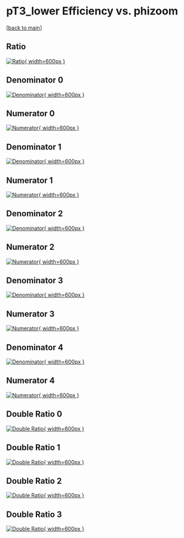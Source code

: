 # pT3_lower Efficiency vs. phizoom

[[back to main](./)]



## Ratio

[![Ratio](../mtv/var/pT3_lower_base_13_1_eff_phizoom.png){ width=600px }](../mtv/var/pT3_lower_base_13_1_eff_phizoom.pdf)

## Denominator 0

[![Denominator](../mtv/den/pT3_lower_base_13_1_eff_phizoom_den0.png){ width=600px }](../mtv/den/pT3_lower_base_13_1_eff_phizoom_den0.pdf)

## Numerator 0

[![Numerator](../mtv/num/pT3_lower_base_13_1_eff_phizoom_num0.png){ width=600px }](../mtv/num/pT3_lower_base_13_1_eff_phizoom_num0.pdf)

## Denominator 1

[![Denominator](../mtv/den/pT3_lower_base_13_1_eff_phizoom_den1.png){ width=600px }](../mtv/den/pT3_lower_base_13_1_eff_phizoom_den1.pdf)

## Numerator 1

[![Numerator](../mtv/num/pT3_lower_base_13_1_eff_phizoom_num1.png){ width=600px }](../mtv/num/pT3_lower_base_13_1_eff_phizoom_num1.pdf)

## Denominator 2

[![Denominator](../mtv/den/pT3_lower_base_13_1_eff_phizoom_den2.png){ width=600px }](../mtv/den/pT3_lower_base_13_1_eff_phizoom_den2.pdf)

## Numerator 2

[![Numerator](../mtv/num/pT3_lower_base_13_1_eff_phizoom_num2.png){ width=600px }](../mtv/num/pT3_lower_base_13_1_eff_phizoom_num2.pdf)

## Denominator 3

[![Denominator](../mtv/den/pT3_lower_base_13_1_eff_phizoom_den3.png){ width=600px }](../mtv/den/pT3_lower_base_13_1_eff_phizoom_den3.pdf)

## Numerator 3

[![Numerator](../mtv/num/pT3_lower_base_13_1_eff_phizoom_num3.png){ width=600px }](../mtv/num/pT3_lower_base_13_1_eff_phizoom_num3.pdf)

## Denominator 4

[![Denominator](../mtv/den/pT3_lower_base_13_1_eff_phizoom_den4.png){ width=600px }](../mtv/den/pT3_lower_base_13_1_eff_phizoom_den4.pdf)

## Numerator 4

[![Numerator](../mtv/num/pT3_lower_base_13_1_eff_phizoom_num4.png){ width=600px }](../mtv/num/pT3_lower_base_13_1_eff_phizoom_num4.pdf)

## Double Ratio 0

[![Double Ratio](../mtv/ratio/pT3_lower_base_13_1_eff_phizoom_ratio0.png){ width=600px }](../mtv/ratio/pT3_lower_base_13_1_eff_phizoom_ratio0.pdf)

## Double Ratio 1

[![Double Ratio](../mtv/ratio/pT3_lower_base_13_1_eff_phizoom_ratio1.png){ width=600px }](../mtv/ratio/pT3_lower_base_13_1_eff_phizoom_ratio1.pdf)

## Double Ratio 2

[![Double Ratio](../mtv/ratio/pT3_lower_base_13_1_eff_phizoom_ratio2.png){ width=600px }](../mtv/ratio/pT3_lower_base_13_1_eff_phizoom_ratio2.pdf)

## Double Ratio 3

[![Double Ratio](../mtv/ratio/pT3_lower_base_13_1_eff_phizoom_ratio3.png){ width=600px }](../mtv/ratio/pT3_lower_base_13_1_eff_phizoom_ratio3.pdf)

